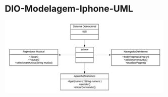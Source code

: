 # DIO-Modelagem-Iphone-UML

![Imagem UML](https://github.com/LeonardoGoncalvesCCF/DIO-Modelagem-Iphone-UML/blob/main/imagem/Classe%20UML%20(2).jpeg) 
